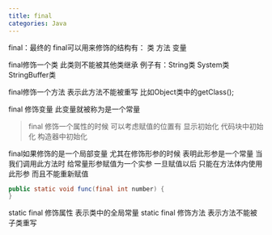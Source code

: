 ```yaml
---
title: final
categories: Java
---
```


final：最终的
final可以用来修饰的结构有： 类 方法 变量

final修饰一个类 此类则不能被其他类继承 例子有：String类 System类 StringBuffer类

final修饰一个方法 表示此方法不能被重写 比如Object类中的getClass();

final 修饰变量 此变量就被称为是一个常量

> final 修饰一个属性的时候 可以考虑赋值的位置有 显示初始化 代码块中初始化 构造器中初始化

final如果修饰的是一个局部变量
尤其在修饰形参的时候 表明此形参是一个常量 当我们调用此方法时 给常量形参赋值为一个实参 一旦赋值以后 只能在方法体内使用此形参 而且不能重新赋值

```java
public static void func(final int number) {
}
```

static final 修饰属性 表示类中的全局常量
static final 修饰方法 表示方法不能被子类重写
